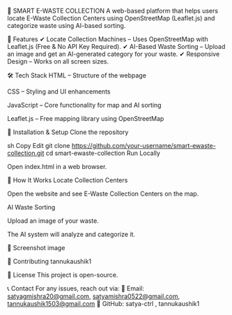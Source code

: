 📌 SMART E-WASTE COLLECTION
A web-based platform that helps users locate E-Waste Collection Centers using OpenStreetMap (Leaflet.js) and categorize waste using AI-based sorting.

🔹 Features ✔ Locate Collection Machines – Uses OpenStreetMap with Leaflet.js (Free & No API Key Required). ✔ AI-Based Waste Sorting – Upload an image and get an AI-generated category for your waste. ✔ Responsive Design – Works on all screen sizes.

🛠️ Tech Stack HTML – Structure of the webpage

CSS – Styling and UI enhancements

JavaScript – Core functionality for map and AI sorting

Leaflet.js – Free mapping library using OpenStreetMap

📜 Installation & Setup Clone the repository

sh Copy Edit git clone https://github.com/your-username/smart-ewaste-collection.git cd smart-ewaste-collection Run Locally

Open index.html in a web browser.

📍 How It Works Locate Collection Centers

Open the website and see E-Waste Collection Centers on the map.

AI Waste Sorting

Upload an image of your waste.

The AI system will analyze and categorize it.

📸 Screenshot image

🤝 Contributing tannukaushik1

📜 License This project is open-source.

📞 Contact For any issues, reach out via: 📧 Email: satyagmishra20@gmail.com, satyamishra0522@gmail.com, tannukaushik1503@gmail.com 🔗 GitHub: satya-ctrl , tannukaushik1
